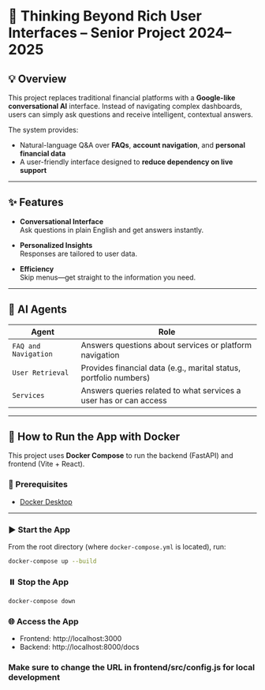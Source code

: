 # 🧠 Thinking Beyond Rich User Interfaces – Senior Project 2024–2025

## 💡 Overview

This project replaces traditional financial platforms with a **Google-like conversational AI** interface. Instead of navigating complex dashboards, users can simply ask questions and receive intelligent, contextual answers.

The system provides:
- Natural-language Q&A over **FAQs**, **account navigation**, and **personal financial data**
- A user-friendly interface designed to **reduce dependency on live support**

---

## ✨ Features

- **Conversational Interface**  
  Ask questions in plain English and get answers instantly.

- **Personalized Insights**  
  Responses are tailored to user data.

- **Efficiency**  
  Skip menus—get straight to the information you need.

---

## 🧠 AI Agents

| Agent              | Role                                                                 |
|-------------------|----------------------------------------------------------------------|
| `FAQ and Navigation` | Answers questions about services or platform navigation             |
| `User Retrieval`     | Provides financial data (e.g., marital status, portfolio numbers)   |
| `Services`           | Answers queries related to what services a user has or can access   |

---

## 🐳 How to Run the App with Docker

This project uses **Docker Compose** to run the backend (FastAPI) and frontend (Vite + React).

### 🧱 Prerequisites

- [Docker Desktop](https://www.docker.com/products/docker-desktop)

---

### ▶️ Start the App

From the root directory (where `docker-compose.yml` is located), run:
```bash
docker-compose up --build
```

### ⏸️ Stop the App

```bash
docker-compose down
```

### 🌐 Access the App

- Frontend:	http://localhost:3000
- Backend:	http://localhost:8000/docs

### Make sure to change the URL in frontend/src/config.js for local development

